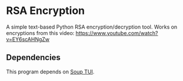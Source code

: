 # RSA Encryption
A simple text-based Python RSA encryption/decryption tool. Works on encryptions from this video: https://www.youtube.com/watch?v=EY6scAHNgZw

## Dependencies
This program depends on [Soup TUI](https://github.com/the-can-of-soup/soup_tui).
